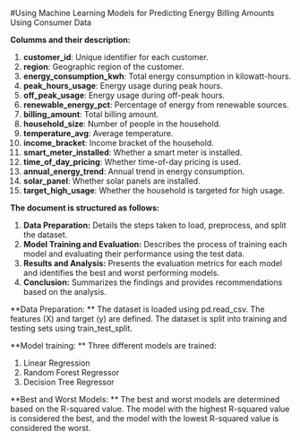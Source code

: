 #Using Machine Learning Models for Predicting Energy Billing Amounts Using Consumer Data

**Columms and their description:**

1. **customer_id**: Unique identifier for each customer.
2. **region**: Geographic region of the customer.
3. **energy_consumption_kwh**: Total energy consumption in kilowatt-hours.
4. **peak_hours_usage**: Energy usage during peak hours.
5. **off_peak_usage**: Energy usage during off-peak hours.
6. **renewable_energy_pct**: Percentage of energy from renewable sources.
7. **billing_amount**: Total billing amount.
8. **household_size**: Number of people in the household.
9. **temperature_avg**: Average temperature.
10. **income_bracket**: Income bracket of the household.
11. **smart_meter_installed**: Whether a smart meter is installed.
12. **time_of_day_pricing**: Whether time-of-day pricing is used.
13. **annual_energy_trend**: Annual trend in energy consumption.
14. **solar_panel**: Whether solar panels are installed.
15. **target_high_usage**: Whether the household is targeted for high usage.

**The document is structured as follows:**

1. **Data Preparation:** Details the steps taken to load, preprocess, and split the dataset.
2. **Model Training and Evaluation:** Describes the process of training each model and evaluating their performance using the test data.
3. **Results and Analysis:** Presents the evaluation metrics for each model and identifies the best and worst performing models.
4. **Conclusion:** Summarizes the findings and provides recommendations based on the analysis.



**Data Preparation:
**
The dataset is loaded using pd.read_csv.
The features (X) and target (y) are defined.
The dataset is split into training and testing sets using train_test_split.

**Model training:
**
Three different models are trained:
1. Linear Regression
2. Random Forest Regressor
3. Decision Tree Regressor

**Best and Worst Models:
**
The best and worst models are determined based on the R-squared value. The model with the highest R-squared value is considered the best, and the model with the lowest R-squared value is considered the worst.
